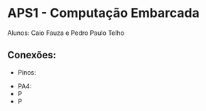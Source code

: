 # APS1 - Computação Embarcada
Alunos: Caio Fauza e Pedro Paulo Telho<br/>

## Conexões:
- Pinos: <br/>
<ul>
  <li>PA4: </li>
  <li>P</li>
  <li>P</li>
</ul>

